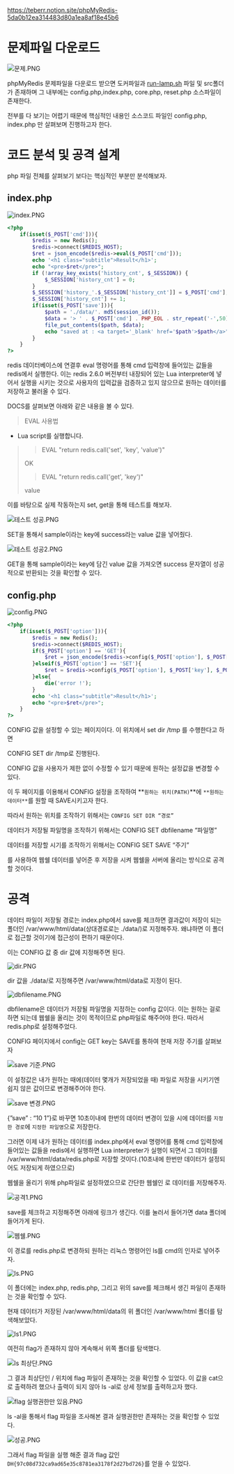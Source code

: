 https://teberr.notion.site/phpMyRedis-5da0b12ea314483d80a1ea8af18e45b6

# 문제파일 다운로드

![문제.PNG](https://s3-us-west-2.amazonaws.com/secure.notion-static.com/83961091-99a4-47a1-b419-290de20c5cfe/%EB%AC%B8%EC%A0%9C.png)

phpMyRedis 문제파일을 다운로드 받으면 도커파일과 [run-lamp.sh](http://run-lamp.sh) 파일 및 src폴더가 존재하며 그 내부에는 config.php,index.php, core.php, reset.php 소스파일이 존재한다.

전부를 다 보기는 어렵기 때문에 핵심적인 내용인 소스코드 파일인 config.php, index.php 만 살펴보며 진행하고자 한다.

# 코드 분석 및 공격 설계

php 파일 전체를 살펴보기 보다는 핵심적인 부분만 분석해보자.

## index.php

![index.PNG](https://s3-us-west-2.amazonaws.com/secure.notion-static.com/39cf87f5-1e5d-4b97-b3cc-3ac5d8478fda/index.png)

```php
<?php 
	if(isset($_POST['cmd'])){
		$redis = new Redis();
		$redis->connect($REDIS_HOST);
		$ret = json_encode($redis->eval($_POST['cmd']));
		echo '<h1 class="subtitle">Result</h1>';
		echo "<pre>$ret</pre>";
		if (!array_key_exists('history_cnt', $_SESSION)) {
			$_SESSION['history_cnt'] = 0;
		}
		$_SESSION['history_'.$_SESSION['history_cnt']] = $_POST['cmd'];
		$_SESSION['history_cnt'] += 1;
		if(isset($_POST['save'])){
			$path = './data/'. md5(session_id());
			$data = '> ' . $_POST['cmd'] . PHP_EOL . str_repeat('-',50) . PHP_EOL . $ret;
			file_put_contents($path, $data);
			echo "saved at : <a target='_blank' href='$path'>$path</a>";
		}
	}
?>
```

redis 데이터베이스에 연결후 eval 명령어를 통해 cmd 입력창에 들어있는 값들을 redis에서 실행한다. 이는 redis 2.6.0 버전부터 내장되어 있는 Lua interpreter에 넣어서 실행을 시키는 것으로 사용자의 입력값을 검증하고 있지 않으므로 원하는 데이터를 저장하고 불러올 수 있다.

DOCS를 살펴보면 아래와 같은 내용을 볼 수 있다.

> EVAL 사용법
- Lua script를 실행합니다.
> 
> 
> > EVAL "return redis.call('set', 'key', 'value')"
> 
> OK
> 
> > EVAL "return redis.call('get', 'key')"
> 
> value
> 

이를 바탕으로 실제 작동하는지 set, get을 통해 테스트를 해보자.

![테스트 성공.PNG](https://s3-us-west-2.amazonaws.com/secure.notion-static.com/bc973529-1661-4ee1-9650-e6b0e041558b/%ED%85%8C%EC%8A%A4%ED%8A%B8_%EC%84%B1%EA%B3%B5.png)

SET을 통해서 sample이라는 key에 success라는 value 값을 넣어줬다.

![테스트 성공2.PNG](https://s3-us-west-2.amazonaws.com/secure.notion-static.com/f5b6d328-66cb-455d-945d-8ccbd80b4415/%ED%85%8C%EC%8A%A4%ED%8A%B8_%EC%84%B1%EA%B3%B52.png)

GET을 통해 sample이라는 key에 담긴 value 값을 가져오면 success 문자열이 성공적으로 반환되는 것을 확인할 수 있다.

## config.php

![config.PNG](https://s3-us-west-2.amazonaws.com/secure.notion-static.com/46ec538c-8048-44bc-9e6c-8b0fa932c4fc/config.png)

```php
<?php 
	if(isset($_POST['option'])){
		$redis = new Redis();
		$redis->connect($REDIS_HOST);
		if($_POST['option'] == 'GET'){
			$ret = json_encode($redis->config($_POST['option'], $_POST['key']));
		}elseif($_POST['option'] == 'SET'){
			$ret = $redis->config($_POST['option'], $_POST['key'], $_POST['value']);
		}else{
			die('error !');
		}                        
		echo '<h1 class="subtitle">Result</h1>';
		echo "<pre>$ret</pre>";
	}
?>
```

CONFIG 값을 설정할 수 있는 페이지이다. 이 위치에서 set dir /tmp 를 수행한다고 하면

CONFIG SET dir /tmp로 진행된다. 

CONFIG 값을 사용자가 제한 없이 수정할 수 있기 때문에 원하는 설정값을 변경할 수 있다.

이 두 페이지를 이용해서 CONFIG 설정을 조작하여 **`원하는 위치(PATH)`**에 `**원하는 데이터**`를 원할 때 SAVE시키고자 한다.

따라서 원하는 위치를 조작하기 위해서는 `CONFIG SET DIR “경로”`

데이터가 저장될 파일명을 조작하기 위해서는 CONFIG SET dbfilename “파일명”

데이터를 저장할 시기를 조작하기 위해서는 CONFIG SET SAVE “주기” 

를 사용하여 웹쉘 데이터를 넣어준 후 저장을 시켜 웹쉘을 서버에 올리는 방식으로 공격할 것이다.

# 공격

데이터 파일이 저장될 경로는 index.php에서 save를 체크하면 결과값이 저장이 되는 폴더인 /var/www/html/data(상대경로로는 ./data/)로 지정해주자. 왜냐하면 이 폴더로 접근할 것이기에 접근성이 편하기 때문이다.

이는 CONFIG 값 중 dir 값에 지정해주면 된다.

![dir.PNG](https://s3-us-west-2.amazonaws.com/secure.notion-static.com/8db2fe37-6aad-4e56-91ff-03392f8b39e9/dir.png)

dir 값을 ./data/로 지정해주면 /var/www/html/data로 지정이 된다.

![dbfilename.PNG](https://s3-us-west-2.amazonaws.com/secure.notion-static.com/c2dc3ff9-23bc-47ee-9659-5985c60256c8/dbfilename.png)

dbfilename은 데이터가 저장될 파일명을 지정하는 config 값이다. 이는 원하는 걸로 하면 되는데 웹쉘을 올리는 것이 목적이므로 php파일로 해주어야 한다. 따라서 redis.php로 설정해주었다.

CONFIG 페이지에서 config는 GET  key는 SAVE를 통하여 현재 저장 주기를 살펴보자

![save 기준.PNG](https://s3-us-west-2.amazonaws.com/secure.notion-static.com/ca1c3b1f-b3d7-419f-ac25-2cd7951a1f83/save_%EA%B8%B0%EC%A4%80.png)

이 설정값은 내가 원하는 때에(데이터 몇개가 저장되었을 때) 파일로 저장을 시키기엔 쉽지 않은 값이므로 변경해주어야 한다.

![save 변경.PNG](https://s3-us-west-2.amazonaws.com/secure.notion-static.com/5d83e108-be65-4e96-a9fd-2421c3942dfc/save_%EB%B3%80%EA%B2%BD.png)

{”save” : “10 1”}로 바꾸면 10초이내에 한번의 데이터 변경이 있을 시에 데이터를 `지정한 경로`에 `지정한 파일명`으로 저장한다.

그러면 이제 내가 원하는 데이터를 index.php에서 eval 명령어를 통해 cmd 입력창에 들어있는 값들을 redis에서 실행하면 Lua interpreter가 실행이 되면서 그 데이터를 /var/www/html/data/redis.php로 저장할 것이다.(10초내에 한번만 데이터가 설정되어도 저장되게 하였으므로)

웹쉘을 올리기 위해 php파일로 설정하였으므로 간단한 웹쉘인 <?php system($_GET[’cmd’]);?>로 데이터를 저장해주자.

![공격1.PNG](https://s3-us-west-2.amazonaws.com/secure.notion-static.com/d3331214-3fe9-40f3-8f36-cbb2d85e15cb/%EA%B3%B5%EA%B2%A91.png)

save를 체크하고 지정해주면 아래에 링크가 생긴다. 이를 눌러서 들어가면 data 폴더에 들어가게 된다.

![웹쉘.PNG](https://s3-us-west-2.amazonaws.com/secure.notion-static.com/8eca2d06-8d54-4749-b56f-264514efcfa5/%EC%9B%B9%EC%89%98.png)

이 경로를 redis.php로 변경하되 원하는 리눅스 명령어인 ls를 cmd의 인자로 넣어주자. 

![ls.PNG](https://s3-us-west-2.amazonaws.com/secure.notion-static.com/b7a70b53-0be4-4b18-8c44-a8c142589bcd/ls.png)

이 폴더에는 index.php, redis.php, 그리고 위의 save를 체크해서 생긴 파일이 존재하는 것을 확인할 수 있다.

현재 데이터가 저장된 /var/www/html/data의 위 폴더인 /var/www/html 폴더를 탐색해보았다.

![ls1.PNG](https://s3-us-west-2.amazonaws.com/secure.notion-static.com/5bc67751-9fd1-4249-9553-4e5a7b9f6320/ls1.png)

여전히 flag가 존재하지 않아 계속해서 위쪽 폴더를 탐색했다.

![ls 최상단.PNG](https://s3-us-west-2.amazonaws.com/secure.notion-static.com/b025ed65-f3ae-459e-a184-a1a638435da3/ls_%EC%B5%9C%EC%83%81%EB%8B%A8.png)

그 결과 최상단인 / 위치에 flag 파일이 존재하는 것을 확인할 수 있었다. 이 값을 cat으로 출력하려 했으나 출력이 되지 않아 ls -al로 상세 정보를 출력하고자 했다. 

![flag 실행권한만 있음.PNG](https://s3-us-west-2.amazonaws.com/secure.notion-static.com/24f97e2d-022c-4748-9e8e-58eec93421f2/flag_%EC%8B%A4%ED%96%89%EA%B6%8C%ED%95%9C%EB%A7%8C_%EC%9E%88%EC%9D%8C.png)

ls -al을 통해서 flag 파일을 조사해본 결과 실행권한만 존재하는 것을 확인할 수 있었다. 

![성공.PNG](https://s3-us-west-2.amazonaws.com/secure.notion-static.com/c4aea69e-a621-4dac-a11f-de0934ebc31d/%EC%84%B1%EA%B3%B5.png)

그래서 flag 파일을 실행 해준 결과 flag 값인 `DH{97c08d732ca9ad65e35c8781ea3178f2d27bd726}`를 얻을 수 있었다.

